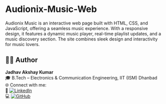 # Audionix-Music-Web
Audionix Music is an interactive web page built with HTML, CSS, and JavaScript, offering a seamless music experience. With a responsive design, it features a dynamic music player, real-time playlist updates, and a music discovery section. The site combines sleek design and interactivity for music lovers.


## 👨‍💻 Author
**Jadhav Akshay Kumar**  
🎓 B.Tech – Electronics & Communication Engineering, IIT (ISM) Dhanbad  
🌐 Connect with me:  
🔗 [![LinkedIn](https://img.shields.io/badge/LinkedIn-blue?style=flat&logo=linkedin)](https://www.linkedin.com/in/jadhav-akshay-kumar-835b22289/)  
💻 [![GitHub](https://img.shields.io/badge/GitHub-black?style=flat&logo=github)](https://github.com/Akshayjadhav04)
